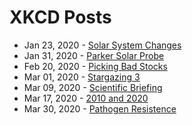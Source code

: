 # XKCD Posts
- Jan 23, 2020 - [Solar System Changes](https://xkcd.com/2258/)
- Jan 31, 2020 - [Parker Solar Probe](https://xkcd.com/2262/)
- Feb 20, 2020 - [Picking Bad Stocks](https://xkcd.com/2270/)
- Mar 01, 2020 - [Stargazing 3](https://imgs.xkcd.com/comics/stargazing_3.png)
- Mar 09, 2020 - [Scientific Briefing](https://xkcd.com/2278/)
- Mar 17, 2020 - [2010 and 2020](https://xkcd.com/2280/)
- Mar 30, 2020 - [Pathogen Resistence](https://xkcd.com/2287/)
